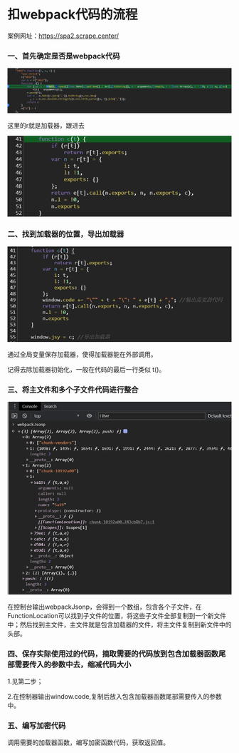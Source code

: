 # 扣webpack代码的流程

案例网址：https://spa2.scrape.center/

### 一、首先确定是否是webpack代码

![image-20241202160352531](img/image-20241202160352531.png)

这里的r就是加载器，跟进去

![image-20241202160433254](img/image-20241202160433254.png)

### 二、找到加载器的位置，导出加载器

![image-20241202160650197](img/image-20241202160650197.png)

通过全局变量保存加载器，使得加载器能在外部调用。

记得去除加载器初始化，一般在代码的最后一行类似 t()。

### 三、将主文件和多个子文件代码进行整合

![image-20241202160741710](img/image-20241202160741710.png)

在控制台输出webpackJsonp，会得到一个数组，包含各个子文件，在FunctionLocation可以找到子文件的位置，将这些子文件全部复制到一个新文件中；然后找到主文件，主文件就是包含加载器的文件，将主文件复制到新文件中的头部。

### 四、保存实际使用过的代码，摘取需要的代码放到包含加载器函数尾部需要传入的参数中去，缩减代码大小

1.见第二步；

2.在控制器输出window.code,复制后放入包含加载器函数尾部需要传入的参数中。

### 五、编写加密代码

调用需要的加载器函数，编写加密函数代码，获取返回值。